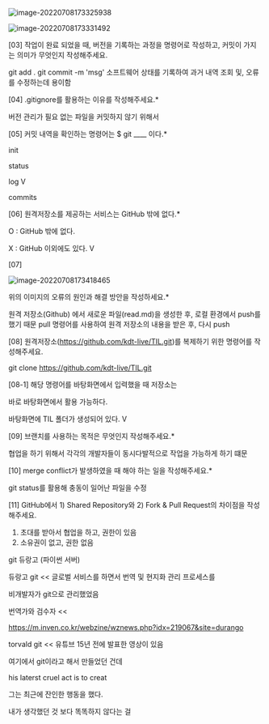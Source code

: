 ![image-20220708173325938](C:\Users\Wook\AppData\Roaming\Typora\typora-user-images\image-20220708173325938.png)

![image-20220708173331492](C:\Users\Wook\AppData\Roaming\Typora\typora-user-images\image-20220708173331492.png)

[03] 작업이 완료 되었을 때, 버전을 기록하는 과정을 명령어로 작성하고, 커밋이 가지는 의미가 무엇인지 작성해주세요.

git add .
git commit -m 'msg'
소프트웨어 상태를 기록하여
과거 내역 조회 및, 오류를 수정하는데 용이함

[04] .gitignore를 활용하는 이유를 작성해주세요.*

버전 관리가 필요 없는 파일을 커밋하지 않기 위해서 

[05] 커밋 내역을 확인하는 명령어는 $ git ____ 이다.*

init

status

log V

commits

[06] 원격저장소를 제공하는 서비스는 GitHub 밖에 없다.*

O : GitHub 밖에 없다.

X : GitHub 이외에도 있다. V

[07]

![image-20220708173418465](C:\Users\Wook\AppData\Roaming\Typora\typora-user-images\image-20220708173418465.png)

위의 이미지의 오류의 원인과 해결 방안을 작성하세요.*

원격 저장소(Github) 에서 새로운 파일(read.md)을 생성한 후, 로컬 환경에서 push를 했기 때문
pull 명령어를 사용하여 원격 저장소의 내용을 받은 후, 다시 push 

[08] 원격저장소(https://github.com/kdt-live/TIL.git)를 복제하기 위한 명령어를 작성해주세요.



git clone https://github.com/kdt-live/TIL.git



[08-1] 해당 명령어를 바탕화면에서 입력했을 때 저장소는

바로 바탕화면에서 활용 가능하다.

바탕화면에 TIL 폴더가 생성되어 있다.  V

[09] 브랜치를 사용하는 목적은 무엇인지 작성해주세요.*

협업을 하기 위해서
각각의 개발자들이 동시다발적으로 작업을 가능하게 하기 떄문

[10] merge conflict가 발생하였을 때 해야 하는 일을 작성해주세요.*

git status를 활용해 충동이 일어난 파일을 수정

[11] GitHub에서 1) Shared Repository와 2) Fork & Pull Request의 차이점을 작성해주세요.

1) 초대를 받아서 협업을 하고, 권한이 있음
2) 소유권이 없고, 권한 없음





git 듀랑고 (파이썬 서버)

듀랑고 git << 글로벌 서비스를 하면서 번역 및 현지화 관리 프로세스를 

비개발자가 git으로 관리했었음



번역가와 검수자 << 

https://m.inven.co.kr/webzine/wznews.php?idx=219067&site=durango

torvald git << 유튜브 15년 전에 발표한 영상이 있음

여기에서 git이라고 해서 만들었던 건데

his laterst cruel act is to creat 

그는 최근에 잔인한 행동을 했다. 

내가 생각했던 것 보다 똑똑하지 않다는 걸 